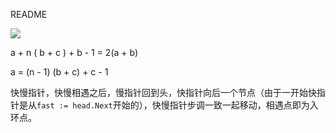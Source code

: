 README

![](https://assets.leetcode-cn.com/solution-static/142/142_fig1.png)

a + n ( b + c ) + b - 1 = 2(a + b)

a = (n - 1) (b + c) + c - 1

快慢指针，快慢相遇之后，慢指针回到头，快指针向后一个节点（由于一开始快指针是从`fast := head.Next`开始的），快慢指针步调一致一起移动，相遇点即为入环点。


